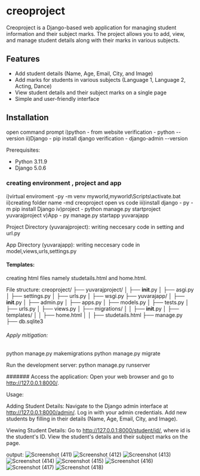 # creoproject

Creoproject is a Django-based web application for managing student information and their subject marks. The project allows you to add, view, and manage student details along with their marks in various subjects.

## Features

- Add student details (Name, Age, Email, City, and Image)
- Add marks for students in various subjects (Language 1, Language 2, Acting, Dance)
- View student details and their subject marks on a single page
- Simple and user-friendly interface

## Installation
open command prompt
i)python - from website
  verification - python --version
ii)Django - pip install django
  verification - django-admin --version


Prerequisites:
- Python 3.11.9
- Django 5.0.6


### creating environment , project and app
i)virtual enviroment -py -m venv myworld,myworld\Scripts\activate.bat
ii)creating folder name -md creoproject
open vs code
iii)install django - py -m pip install Django
iv)project - python manage.py startproject yuvarajproject
v)App - py manage.py startapp yuvarajapp


Project Directory (yuvarajproject):
writing neccesary code in setting and url.py

App Directory (yuvarajapp):
writing neccesary code in model,views,urls,settings.py

#### Templates:
creating html files namely studetails.html and home.html.

File structure:
creoproject/
├── yuvarajproject/
│   ├── __init__.py
│   ├── asgi.py
│   ├── settings.py
│   ├── urls.py
│   ├── wsgi.py
├── yuvarajapp/
│   ├── __init__.py
│   ├── admin.py
│   ├── apps.py
│   ├── models.py
│   ├── tests.py
│   ├── urls.py
│   ├── views.py
│   ├── migrations/
│   │   ├── __init__.py
│   ├── templates/
│   │   ├── home.html
│   │   ├── studetails.html
├── manage.py
├── db.sqlite3

###### Apply mitigation:
python manage.py makemigrations
python manage.py migrate

Run the development server:
python manage.py runserver

####### Access the application:
Open your web browser and go to http://127.0.0.1:8000/.

Usage:

Adding Student Details:
Navigate to the Django admin interface at http://127.0.0.1:8000/admin/.
Log in with your admin credentials.
Add new students by filling in their details (Name, Age, Email, City, and Image).


Viewing Student Details:
Go to http://127.0.0.1:8000/student/id/, where id is the student's ID.
View the student's details and their subject marks on the page.


output:
![Screenshot (411)](https://github.com/yuvarajan-88/creoproject/assets/174254156/b6869713-1bfe-4091-90f3-8354066340e9)
![Screenshot (412)](https://github.com/yuvarajan-88/creoproject/assets/174254156/f9ed6f76-2d05-45e2-b237-3f0b57d137c2)
![Screenshot (413)](https://github.com/yuvarajan-88/creoproject/assets/174254156/ea951c17-5199-49e2-9879-72b42a826cd1)
![Screenshot (414)](https://github.com/yuvarajan-88/creoproject/assets/174254156/bb968e26-1be1-4139-a453-5907376f20a2)
![Screenshot (415)](https://github.com/yuvarajan-88/creoproject/assets/174254156/3e9207e3-1c15-45b8-b756-ebdac46f4e3e)
![Screenshot (416)](https://github.com/yuvarajan-88/creoproject/assets/174254156/45646078-1589-4a22-8c4d-5f0788ed47a6)
![Screenshot (417)](https://github.com/yuvarajan-88/creoproject/assets/174254156/3ae83930-773d-4671-a0fb-940f41a5b9d9)
![Screenshot (418)](https://github.com/yuvarajan-88/creoproject/assets/174254156/ebafed34-792e-470a-bd1f-7ff756081150)









